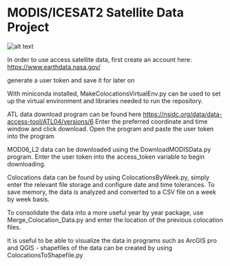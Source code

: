 # MODIS/ICESAT2 Satellite Data Project 

![alt text](https://github.com/wndrsn1/MODIS-ICESAT2-Satellite-Data/blob/main/Colocation_Data/Heat%20Density%20Map.png)

In order to use access satellite data, first create an account here: https://www.earthdata.nasa.gov/
  
  generate a user token and save it for later on
  
With miniconda installed, MakeColocationsVirtualEnv.py can be used to set up the virtual environment and libraries needed to run the repository.

ATL data download program can be found here https://nsidc.org/data/data-access-tool/ATL04/versions/6
  Enter the preferred coordinate and time window and click download. Open the program and paste the user token into the program

MOD06_L2 data can be downloaded using the DownloadMODISData.py program. Enter the user token into the access_token variable to begin downloading.

Colocations data can be found by using ColocationsByWeek.py, simply enter the relevant file storage and configure date and time tolerances. To save memory, the data is analyzed and converted to a CSV file on a week by week basis.

To consolidate the data into a more useful year by year package, use Merge_Colocation_Data.py and enter the location of the previous colocation files. 

It is useful to be able to visualize the data in programs such as ArcGIS pro and QGIS - shapefiles of the data can be created by using ColocationsToShapefile.py 

